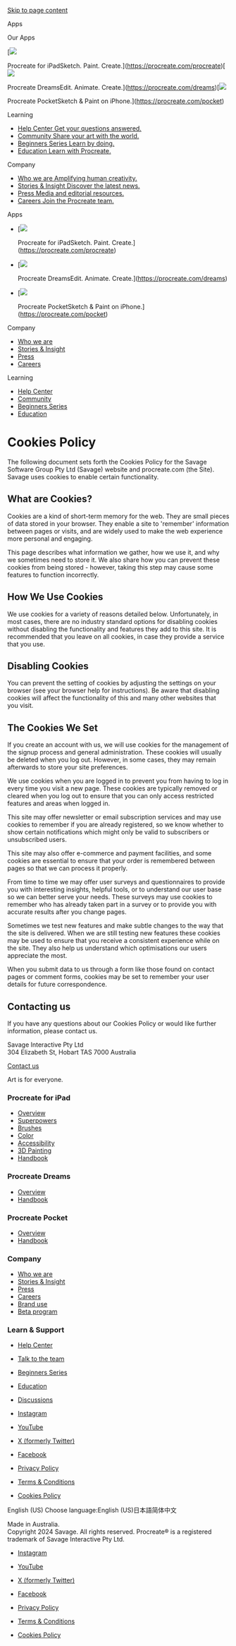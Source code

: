 [Skip to page content](#page-content)

[](https://procreate.com/ "Procreate – Home")

Apps

Our Apps

[![](https://procreate-assets-cdn.procreate.com/assets/procreate.D0fS5-Eq.png)

Procreate for iPadSketch. Paint. Create.](https://procreate.com/procreate)[![](https://procreate-assets-cdn.procreate.com/assets/dreams.D3DCTxzr.png)

Procreate DreamsEdit. Animate. Create.](https://procreate.com/dreams)[![](https://procreate-assets-cdn.procreate.com/assets/pocket.DFt1gCmw.png)

Procreate PocketSketch & Paint on iPhone.](https://procreate.com/pocket)

Learning

* [Help Center Get your questions answered.](https://help.procreate.com/)
* [Community Share your art with the world.](https://folio.procreate.com/)
* [Beginners Series Learn by doing.](https://procreate.com/beginners-series)
* [Education Learn with Procreate.](https://education.procreate.com/)

Company

* [Who we are Amplifying human creativity.](https://procreate.com/who-we-are)
* [Stories & Insight Discover the latest news.](https://procreate.com/insight)
* [Press Media and editorial resources.](https://procreate.com/press)
* [Careers Join the Procreate team.](https://procreate.com/careers)

Apps

* [![](https://procreate-assets-cdn.procreate.com/assets/procreate.D0fS5-Eq.png)
    
    Procreate for iPadSketch. Paint. Create.](https://procreate.com/procreate)
* [![](https://procreate-assets-cdn.procreate.com/assets/dreams.D3DCTxzr.png)
    
    Procreate DreamsEdit. Animate. Create.](https://procreate.com/dreams)
* [![](https://procreate-assets-cdn.procreate.com/assets/pocket.DFt1gCmw.png)
    
    Procreate PocketSketch & Paint on iPhone.](https://procreate.com/pocket)

Company

* [Who we are](https://procreate.com/who-we-are)
* [Stories & Insight](https://procreate.com/insight)
* [Press](https://procreate.com/press)
* [Careers](https://procreate.com/careers)

Learning

* [Help Center](https://help.procreate.com/)
* [Community](https://folio.procreate.com/)
* [Beginners Series](https://procreate.com/beginners-series)
* [Education](https://education.procreate.com/)

Cookies Policy
==============

The following document sets forth the Cookies Policy for the Savage Software Group Pty Ltd (Savage) website and procreate.com (the Site). Savage uses cookies to enable certain functionality.

What are Cookies?
-----------------

Cookies are a kind of short-term memory for the web. They are small pieces of data stored in your browser. They enable a site to 'remember' information between pages or visits, and are widely used to make the web experience more personal and engaging.

This page describes what information we gather, how we use it, and why we sometimes need to store it. We also share how you can prevent these cookies from being stored - however, taking this step may cause some features to function incorrectly.

How We Use Cookies
------------------

We use cookies for a variety of reasons detailed below. Unfortunately, in most cases, there are no industry standard options for disabling cookies without disabling the functionality and features they add to this site. It is recommended that you leave on all cookies, in case they provide a service that you use.

Disabling Cookies
-----------------

You can prevent the setting of cookies by adjusting the settings on your browser (see your browser help for instructions). Be aware that disabling cookies will affect the functionality of this and many other websites that you visit.

The Cookies We Set
------------------

If you create an account with us, we will use cookies for the management of the signup process and general administration. These cookies will usually be deleted when you log out. However, in some cases, they may remain afterwards to store your site preferences.

We use cookies when you are logged in to prevent you from having to log in every time you visit a new page. These cookies are typically removed or cleared when you log out to ensure that you can only access restricted features and areas when logged in.

This site may offer newsletter or email subscription services and may use cookies to remember if you are already registered, so we know whether to show certain notifications which might only be valid to subscribers or unsubscribed users.

This site may also offer e-commerce and payment facilities, and some cookies are essential to ensure that your order is remembered between pages so that we can process it properly.

From time to time we may offer user surveys and questionnaires to provide you with interesting insights, helpful tools, or to understand our user base so we can better serve your needs. These surveys may use cookies to remember who has already taken part in a survey or to provide you with accurate results after you change pages.

Sometimes we test new features and make subtle changes to the way that the site is delivered. When we are still testing new features these cookies may be used to ensure that you receive a consistent experience while on the site. They also help us understand which optimisations our users appreciate the most.

When you submit data to us through a form like those found on contact pages or comment forms, cookies may be set to remember your user details for future correspondence.

Contacting us
-------------

If you have any questions about our Cookies Policy or would like further information, please contact us.

Savage Interactive Pty Ltd  
304 Elizabeth St, Hobart TAS 7000 Australia

[Contact us](https://help.procreate.com/support)

Art is for everyone.

### Procreate for iPad

* [Overview](https://procreate.com/procreate)
* [Superpowers](https://procreate.com/procreate/superpowers)
* [Brushes](https://procreate.com/procreate/brushes)
* [Color](https://procreate.com/procreate/color)
* [Accessibility](https://procreate.com/procreate/accessibility)
* [3D Painting](https://procreate.com/procreate/3d)
* [Handbook](https://help.procreate.com/procreate/handbook)

### Procreate Dreams

* [Overview](https://procreate.com/dreams)
* [Handbook](https://help.procreate.com/dreams/handbook)

### Procreate Pocket

* [Overview](https://procreate.com/pocket)
* [Handbook](https://help.procreate.com/pocket/handbook)

### Company

* [Who we are](https://procreate.com/who-we-are)
* [Stories & Insight](https://procreate.com/insight)
* [Press](https://procreate.com/press)
* [Careers](https://procreate.com/careers)
* [Brand use](https://procreate.com/brand-use)
* [Beta program](https://procreate.com/support/beta)

### Learn & Support

* [Help Center](https://help.procreate.com/)
* [Talk to the team](https://help.procreate.com/support)
* [Beginners Series](https://procreate.com/beginners-series)
* [Education](https://education.procreate.com/)
* [Discussions](https://folio.procreate.com/discussions)

* [Instagram](https://www.instagram.com/Procreate/)
* [YouTube](https://www.youtube.com/@Procreate)
* [X (formerly Twitter)](https://twitter.com/Procreate)
* [Facebook](https://www.facebook.com/procreate)

* [Privacy Policy](https://procreate.com/privacy-policy)
* [Terms & Conditions](https://procreate.com/terms-conditions)
* [Cookies Policy](https://procreate.com/cookies-policy)

English (US) Choose language:English (US)日本語简体中文

Made in Australia.  
Copyright 2024 Savage. All rights reserved. Procreate® is a registered trademark of Savage Interactive Pty Ltd.

* [Instagram](https://www.instagram.com/Procreate/)
* [YouTube](https://www.youtube.com/@Procreate)
* [X (formerly Twitter)](https://twitter.com/Procreate)
* [Facebook](https://www.facebook.com/procreate)

* [Privacy Policy](https://procreate.com/privacy-policy)
* [Terms & Conditions](https://procreate.com/terms-conditions)
* [Cookies Policy](https://procreate.com/cookies-policy)